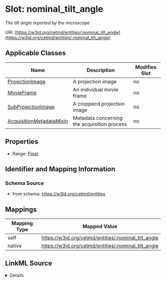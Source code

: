 

# Slot: nominal_tilt_angle


_The tilt angle reported by the microscope_





URI: [https://w3id.org/cetmd/entities/:nominal_tilt_angle](https://w3id.org/cetmd/entities/:nominal_tilt_angle)



<!-- no inheritance hierarchy -->





## Applicable Classes

| Name | Description | Modifies Slot |
| --- | --- | --- |
| [ProjectionImage](ProjectionImage.md) | A projection image |  no  |
| [MovieFrame](MovieFrame.md) | An individual movie frame |  no  |
| [SubProjectionImage](SubProjectionImage.md) | A croppecd projection image |  no  |
| [AcquisitionMetadataMixin](AcquisitionMetadataMixin.md) | Metadata concerning the acquisition process |  no  |







## Properties

* Range: [Float](Float.md)





## Identifier and Mapping Information







### Schema Source


* from schema: https://w3id.org/cetmd/entities




## Mappings

| Mapping Type | Mapped Value |
| ---  | ---  |
| self | https://w3id.org/cetmd/entities/:nominal_tilt_angle |
| native | https://w3id.org/cetmd/entities/:nominal_tilt_angle |




## LinkML Source

<details>
```yaml
name: nominal_tilt_angle
description: The tilt angle reported by the microscope
from_schema: https://w3id.org/cetmd/entities
rank: 1000
alias: nominal_tilt_angle
domain_of:
- AcquisitionMetadataMixin
range: float

```
</details>